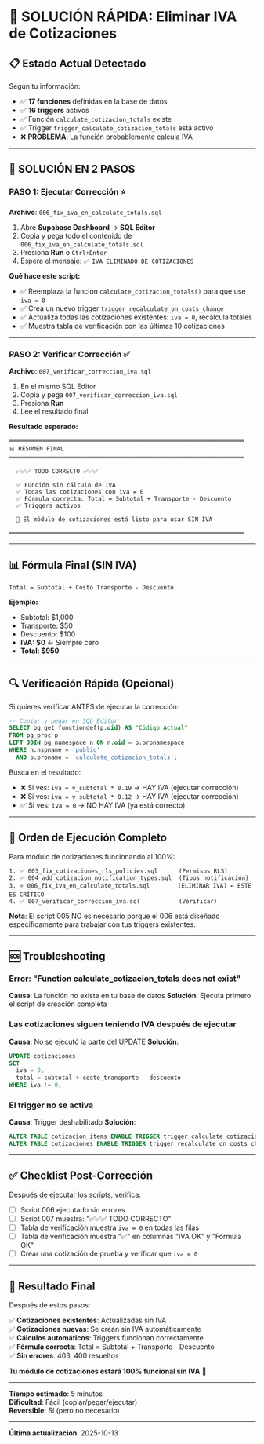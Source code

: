 # 🎯 SOLUCIÓN RÁPIDA: Eliminar IVA de Cotizaciones

## 📋 Estado Actual Detectado

Según tu información:
- ✅ **17 funciones** definidas en la base de datos
- ✅ **16 triggers** activos
- ✅ Función `calculate_cotizacion_totals` existe
- ✅ Trigger `trigger_calculate_cotizacion_totals` está activo
- ❌ **PROBLEMA**: La función probablemente calcula IVA

---

## 🚀 SOLUCIÓN EN 2 PASOS

### PASO 1: Ejecutar Corrección ⭐
**Archivo**: `006_fix_iva_en_calculate_totals.sql`

1. Abre **Supabase Dashboard** → **SQL Editor**
2. Copia y pega todo el contenido de `006_fix_iva_en_calculate_totals.sql`
3. Presiona **Run** o `Ctrl+Enter`
4. Espera el mensaje: `✅ IVA ELIMINADO DE COTIZACIONES`

**Qué hace este script:**
- ✅ Reemplaza la función `calculate_cotizacion_totals()` para que use `iva = 0`
- ✅ Crea un nuevo trigger `trigger_recalculate_on_costs_change` 
- ✅ Actualiza todas las cotizaciones existentes: `iva = 0`, recalcula totales
- ✅ Muestra tabla de verificación con las últimas 10 cotizaciones

---

### PASO 2: Verificar Corrección ✅
**Archivo**: `007_verificar_correccion_iva.sql`

1. En el mismo SQL Editor
2. Copia y pega `007_verificar_correccion_iva.sql`
3. Presiona **Run**
4. Lee el resultado final

**Resultado esperado:**
```
═══════════════════════════════════════════════════════════════════
📊 RESUMEN FINAL
═══════════════════════════════════════════════════════════════════

  ✅✅✅ TODO CORRECTO ✅✅✅

  ✅ Función sin cálculo de IVA
  ✅ Todas las cotizaciones con iva = 0
  ✅ Fórmula correcta: Total = Subtotal + Transporte - Descuento
  ✅ Triggers activos

  🎉 El módulo de cotizaciones está listo para usar SIN IVA

═══════════════════════════════════════════════════════════════════
```

---

## 📊 Fórmula Final (SIN IVA)

```
Total = Subtotal + Costo Transporte - Descuento
```

**Ejemplo:**
- Subtotal: $1,000
- Transporte: $50
- Descuento: $100
- **IVA: $0** ← Siempre cero
- **Total: $950**

---

## 🔍 Verificación Rápida (Opcional)

Si quieres verificar ANTES de ejecutar la corrección:

```sql
-- Copiar y pegar en SQL Editor
SELECT pg_get_functiondef(p.oid) AS "Código Actual"
FROM pg_proc p
LEFT JOIN pg_namespace n ON n.oid = p.pronamespace
WHERE n.nspname = 'public'
  AND p.proname = 'calculate_cotizacion_totals';
```

Busca en el resultado:
- ❌ Si ves: `iva = v_subtotal * 0.19` → HAY IVA (ejecutar corrección)
- ❌ Si ves: `iva = v_subtotal * 0.12` → HAY IVA (ejecutar corrección)
- ✅ Si ves: `iva = 0` → NO HAY IVA (ya está correcto)

---

## 🎯 Orden de Ejecución Completo

Para módulo de cotizaciones funcionando al 100%:

```
1. ✅ 003_fix_cotizaciones_rls_policies.sql      (Permisos RLS)
2. ✅ 004_add_cotizacion_notification_types.sql  (Tipos notificación)
3. ⭐ 006_fix_iva_en_calculate_totals.sql        (ELIMINAR IVA) ← ESTE ES CRÍTICO
4. ✅ 007_verificar_correccion_iva.sql           (Verificar)
```

**Nota**: El script 005 NO es necesario porque el 006 está diseñado específicamente para trabajar con tus triggers existentes.

---

## 🆘 Troubleshooting

### Error: "Function calculate_cotizacion_totals does not exist"
**Causa**: La función no existe en tu base de datos
**Solución**: Ejecuta primero el script de creación completa

### Las cotizaciones siguen teniendo IVA después de ejecutar
**Causa**: No se ejecutó la parte del UPDATE
**Solución**: 
```sql
UPDATE cotizaciones
SET 
  iva = 0,
  total = subtotal + costo_transporte - descuento
WHERE iva != 0;
```

### El trigger no se activa
**Causa**: Trigger deshabilitado
**Solución**:
```sql
ALTER TABLE cotizacion_items ENABLE TRIGGER trigger_calculate_cotizacion_totals;
ALTER TABLE cotizaciones ENABLE TRIGGER trigger_recalculate_on_costs_change;
```

---

## ✅ Checklist Post-Corrección

Después de ejecutar los scripts, verifica:

- [ ] Script 006 ejecutado sin errores
- [ ] Script 007 muestra: "✅✅✅ TODO CORRECTO"
- [ ] Tabla de verificación muestra `iva = 0` en todas las filas
- [ ] Tabla de verificación muestra "✅" en columnas "IVA OK" y "Fórmula OK"
- [ ] Crear una cotización de prueba y verificar que `iva = 0`

---

## 🎉 Resultado Final

Después de estos pasos:

✅ **Cotizaciones existentes**: Actualizadas sin IVA  
✅ **Cotizaciones nuevas**: Se crean sin IVA automáticamente  
✅ **Cálculos automáticos**: Triggers funcionan correctamente  
✅ **Fórmula correcta**: Total = Subtotal + Transporte - Descuento  
✅ **Sin errores**: 403, 400 resueltos  

**Tu módulo de cotizaciones estará 100% funcional sin IVA** 🚀

---

**Tiempo estimado**: 5 minutos  
**Dificultad**: Fácil (copiar/pegar/ejecutar)  
**Reversible**: Sí (pero no necesario)

---

**Última actualización**: 2025-10-13
